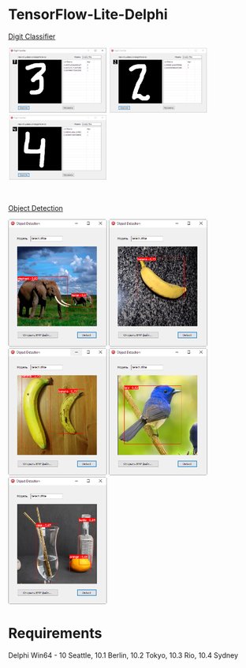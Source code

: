 # TensorFlow-Lite-Delphi
<a href="https://github.com/tensorflow/examples/tree/master/lite/examples/digit_classifier/android">Digit Classifier</a>

<div align="left">
    <img src="https://github.com/DonkeySmall/TensorFlow-Lite-Delphi/blob/master/Digit%20Classifier/screenshots/screenshot1.jpg" width="200px"</img> 
    <img src="https://github.com/DonkeySmall/TensorFlow-Lite-Delphi/blob/master/Digit%20Classifier/screenshots/screenshot2.jpg" width="200px"</img> 
    <img src="https://github.com/DonkeySmall/TensorFlow-Lite-Delphi/blob/master/Digit%20Classifier/screenshots/screenshot3.jpg" width="200px"</img> 
</div>

&nbsp;
&nbsp;
&nbsp;

<a href="https://www.tensorflow.org/lite/models/object_detection/overview#get_started">Object Detection</a>

<div align="left">
    <img src="https://github.com/DonkeySmall/TensorFlow-Lite-Delphi/blob/master/Object%20Detection/screenshots/screenshot1.bmp" width="200px"</img> 
    <img src="https://github.com/DonkeySmall/TensorFlow-Lite-Delphi/blob/master/Object%20Detection/screenshots/screenshot2.bmp" width="200px"</img> 
    <img src="https://github.com/DonkeySmall/TensorFlow-Lite-Delphi/blob/master/Object%20Detection/screenshots/screenshot3.bmp" width="200px"</img> 
    <img src="https://github.com/DonkeySmall/TensorFlow-Lite-Delphi/blob/master/Object%20Detection/screenshots/screenshot4.bmp" width="200px"</img> 
    <img src="https://github.com/DonkeySmall/TensorFlow-Lite-Delphi/blob/master/Object%20Detection/screenshots/screenshot5.bmp" width="200px"</img> 
</div>


# Requirements

Delphi Win64 - 10 Seattle, 10.1 Berlin, 10.2 Tokyo, 10.3 Rio, 10.4 Sydney 

